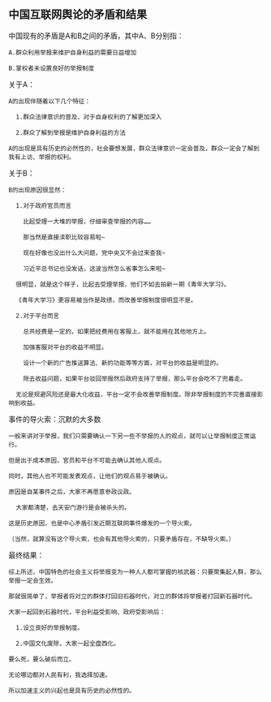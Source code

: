 中国互联网舆论的矛盾和结果
--
中国现有的矛盾是A和B之间的矛盾，其中A、B分别指：
  
    A.群众利用举报来维护自身利益的需要日益增加
  
    B.掌权者未设置良好的举报制度

关于A：

    A的出现伴随着以下几个特征：
  
      1.群众法律意识的普及、对于自身权利的了解更加深入
    
      2.群众了解到举报是维护自身利益的方法
    
    A的出现是具有历史的必然性的，社会要想发展，群众法律意识一定会普及，群众一定会了解到我有上访、举报的权利。
  
关于B：

    B的出现原因很显然：
  
      1.对于政府官员而言
    
        比起受理一大堆的举报，仔细审查举报的内容……
      
        那当然是直接渎职比较容易啦~
      
        现在好像也没出什么大问题，党中央又不会过来查我~
      
        习近平总书记也没发话，这波当然怎么省事怎么来啦~
      
      很明显，就是这个样子，比起去受理举报，他们不如去拍新一期《青年大学习》。
    
      《青年大学习》更容易被当作是政绩，而改善举报制度很明显不是。
    
      2.对于平台而言
    
        总共经费是一定的，如果把经费用在客服上，就不能用在其他地方上。
        
        加强客服对平台的收益不明显。
      
        设计一个新的广告推送算法、新的功能等等方面，对平台的收益是明显的。
      
        除去收益问题，如果平台驳回举报然后政府支持了举报，那么平台会吃不了兜着走。
      
      无论是规避风险还是最大化收益，平台一定不会改善举报制度。除非举报制度的不完善直接影响到收益。

事件的导火索：沉默的大多数

    一般来讲对于举报，我们只需要确认一下另一些不举报的人的观点，就可以让举报制度正常运行。
  
    但是出于成本原因，官员和平台不可能去确认其他人观点。
  
    同时，其他人也不可能发表观点，让他们的观点易于被确认。
  
    原因是自某事件之后，大家不再愿意参政议政。
  
      大家都清楚，去天安门游行是会被杀头的。
    
    这是历史原因，也是中心矛盾引发近期互联网事件爆发的一个导火索。
  
    （当然，就算没有这个导火索，也会有其他导火索的，只要矛盾存在，不缺导火索。）

最终结果：

    综上所述，中国特色的社会主义将举报变为一种人人都可掌握的核武器：只要聚集起人群，那么举报一定会生效。
  
    那就很简单了，举报者将对立的群体打回旧石器时代，对立的群体将举报者打回新石器时代。
  
    大家一起回到石器时代，平台利益受影响、政府受影响后：
  
      1.设立良好的举报制度。
      
      2.中国文化废除，大家一起全盘西化。
    
    要么死，要么破后而立。
  
    无论哪边都对人民有利，我选择加速。
  
    所以加速主义的兴起也是具有历史的必然性的。
